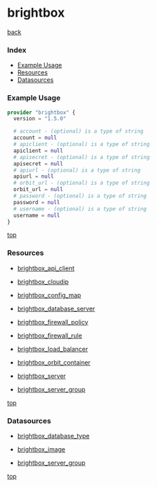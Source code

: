 # brightbox

[back](../)

### Index

- [Example Usage](#example-usage)
- [Resources](#resources)
- [Datasources](#datasources)

### Example Usage

```terraform
provider "brightbox" {
  version = "1.5.0"

  # account - (optional) is a type of string
  account = null
  # apiclient - (optional) is a type of string
  apiclient = null
  # apisecret - (optional) is a type of string
  apisecret = null
  # apiurl - (optional) is a type of string
  apiurl = null
  # orbit_url - (optional) is a type of string
  orbit_url = null
  # password - (optional) is a type of string
  password = null
  # username - (optional) is a type of string
  username = null
}
```

[top](#index)

### Resources


- [brightbox_api_client](./r/brightbox_api_client.md)

- [brightbox_cloudip](./r/brightbox_cloudip.md)

- [brightbox_config_map](./r/brightbox_config_map.md)

- [brightbox_database_server](./r/brightbox_database_server.md)

- [brightbox_firewall_policy](./r/brightbox_firewall_policy.md)

- [brightbox_firewall_rule](./r/brightbox_firewall_rule.md)

- [brightbox_load_balancer](./r/brightbox_load_balancer.md)

- [brightbox_orbit_container](./r/brightbox_orbit_container.md)

- [brightbox_server](./r/brightbox_server.md)

- [brightbox_server_group](./r/brightbox_server_group.md)


[top](#index)

### Datasources


- [brightbox_database_type](./d/brightbox_database_type.md)

- [brightbox_image](./d/brightbox_image.md)

- [brightbox_server_group](./d/brightbox_server_group.md)


[top](#index)